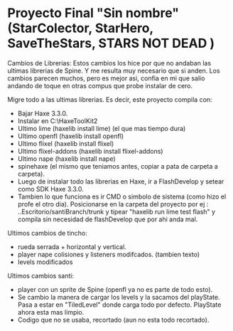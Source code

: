 # Proyecto Final "Sin nombre" (StarColector, StarHero, SaveTheStars, STARS NOT DEAD )

Cambios de Librerias:
Estos cambios los hice por que no andaban las ultimas librerias de Spine. Y me resulta muy necesario que si anden.
Los cambios parecen muchos, pero es mejor asi, confia en mi que salio andando de toque en otras compus que probe instalar de cero.

Migre todo a las ultimas librerias. Es decir, este proyecto compila con:
- Bajar Haxe 3.3.0.
- Instalar en C:\HaxeToolKit2 
- Ultimo lime (haxelib install lime) (el que mas tiempo dura)
- Ultimo openfl (haxelib install openfl)
- Ultimo flixel (haxelib install flixel)
- Ultimo flixel-addons (haxelib install flixel-addons)
- Ultimo nape (haxelib install nape)
- spinehaxe (el mismo que teniamos antes, copiar a pata de carpeta a carpeta).
- Luego de instalar todo las librerias en Haxe, ir a FlashDevelop y setear como SDK Haxe 3.3.0.
- Tambien lo que funciona es ir CMD o simbolo de sistema (como hizo el profe el otro dia). Posicionarse 
en la carpeta del proyecto por ej : ..Escritorio/santiBranch/trunk y tipear "haxelib run lime test flash" 
y compila sin necesidad de flashDevelop que por ahi anda mal.

Ultimos cambios de tincho:
- rueda serrada + horizontal y vertical.
- player nape colisiones y listeners modifcados. (tambien texto)
- levels modificados

Ultimos cambios santi:
- player con un sprite de Spine (openfl ya no es parte de todo esto).
- Se cambio la manera de cargar los levels y la sacamos del playState. Pasa a estar en "TiledLevel" donde carga todo por defecto. PlayState ahora esta mas limpio.
- Codigo que no se usaba, recortado (aun no esta todo recortado).




